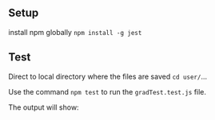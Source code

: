 ## Setup
install npm globally 
`npm install -g jest`

## Test
Direct to local directory where the files are saved `cd user/`...

Use the command `npm test` to run the `gradTest.test.js` file.

The output will show:
